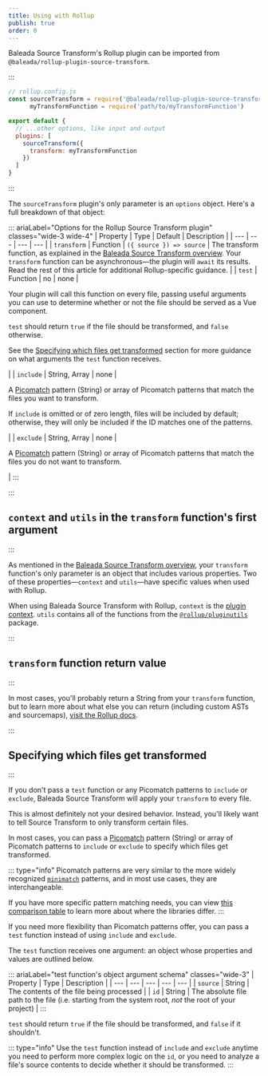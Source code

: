 ```yaml
---
title: Using with Rollup
publish: true
order: 0
---
```


Baleada Source Transform's Rollup plugin can be imported from `@baleada/rollup-plugin-source-transform`.

:::
```js
// rollup.config.js
const sourceTransform = require('@baleada/rollup-plugin-source-transform'),
      myTransformFunction = require('path/to/myTransformFunction')

export default {
  // ...other options, like input and output
  plugins: [
    sourceTransform({
      transform: myTransformFunction
    })
  ]
}
```
:::

The `sourceTransform` plugin's only parameter is an `options` object. Here's a full breakdown of that object:

::: ariaLabel="Options for the Rollup Source Transform plugin" classes="wide-3 wide-4"
| Property | Type | Default | Description |
| --- | --- | --- | --- |
| `transform` | Function | `({ source }) => source` | The transform function, as explained in the [Baleada Source Transform overview](/docs/source-transform#workflow). Your `transform` function can be asynchronous—the plugin will `await` its results. Read the rest of this article for additional Rollup-specific guidance. |
| `test` | Function | no | none | <p>Your plugin will call this function on every file, passing useful arguments you can use to determine whether or not the file should be served as a Vue component.</p><p>`test` should return `true` if the file should be transformed, and `false` otherwise.</p><p>See the [Specifying which files get transformed](#specifying-which-files-get-transformed) section for more guidance on what arguments the `test` function receives.</p> |
| `include` | String, Array | none | <p>A [Picomatch](https://github.com/micromatch/picomatch#globbing-features) pattern (String) or array of Picomatch patterns that match the files you want to transform.</p><p>If `include` is omitted or of zero length, files will be included by default; otherwise, they will only be included if the ID matches one of the patterns.</p> |
| `exclude` | String, Array | none | <p>A [Picomatch](https://github.com/micromatch/picomatch#globbing-features) pattern (String) or array of Picomatch patterns that match the files you do not want to transform.</p> |
:::


:::
## `context` and `utils` in the `transform` function's first argument
:::

As mentioned in the [Baleada Source Transform overview](/docs/source-transform), your `transform` function's only parameter is an object that includes various properties. Two of these properties—`context` and `utils`—have specific values when used with Rollup.

When using Baleada Source Transform with Rollup, `context` is the [plugin context](https://rollupjs.org/guide/en/#plugin-context). `utils` contains all of the functions from the [`@rollup/pluginutils`](https://github.com/rollup/plugins/tree/master/packages/pluginutils) package.


:::
## `transform` function return value
:::

In most cases, you'll probably return a String from your `transform` function, but to learn more about what else you can return (including custom ASTs and sourcemaps), [visit the Rollup docs](https://rollupjs.org/guide/en/#transform).


:::
## Specifying which files get transformed
:::

If you don't pass a `test` function or any Picomatch patterns to `include` or `exclude`, Baleada Source Transform will apply your `transform` to every file.

This is almost definitely not your desired behavior. Instead, you'll likely want to tell Source Transform to only transform certain files.

In most cases, you can pass a [Picomatch](https://github.com/micromatch/picomatch#globbing-features) pattern (String) or array of Picomatch patterns to `include` or `exclude` to specify which files get transformed.

::: type="info"
Picomatch patterns are very similar to the more widely recognized [`minimatch`](https://github.com/isaacs/minimatch#readme) patterns, and in most use cases, they are interchangeable.

If you have more specific pattern matching needs, you can view [this comparison table](https://github.com/micromatch/picomatch#library-comparisons) to learn more about where the libraries differ.
:::

If you need more flexibility than Picomatch patterns offer, you can pass a `test` function instead of using `include` and `exclude`. 

The `test` function receives one argument: an object whose properties and values are outlined below.

::: ariaLabel="test function's object argument schema" classes="wide-3"
| Property | Type | Description |
| --- | --- | --- | --- | --- |
| `source` | String | The contents of the file being processed |
| `id` | String | The absolute file path to the file (i.e. starting from the system root, _not_ the root of your project) |
:::

`test` should return `true` if the file should be transformed, and `false` if it shouldn't.

::: type="info"
Use the `test` function instead of `include` and `exclude` anytime you need to perform more complex logic on the `id`, or you need to analyze a file's source contents to decide whether it should be transformed.
:::
